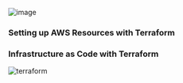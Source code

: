 
![image](https://github.com/AmiranIV/Terraform/assets/109898333/1fa651f0-85fd-4a75-9df6-e09f42be6e5d)

### Setting up AWS Resources with Terraform

### Infrastructure as Code with Terraform

![terraform](https://github.com/AmiranIV/Terraform/assets/109898333/fc5a36ae-176e-4c7a-bb90-6c9cb071678f)

